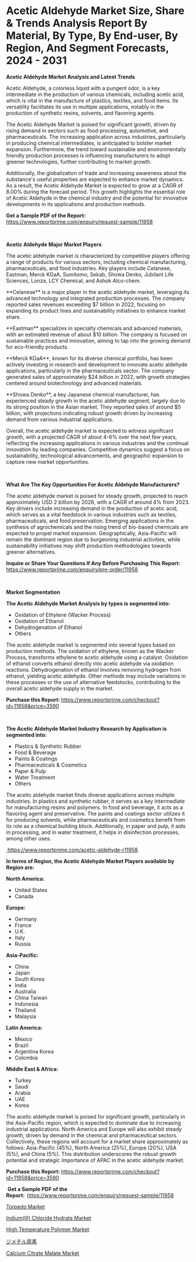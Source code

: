 <p><h1>Acetic Aldehyde Market Size, Share & Trends Analysis Report By Material, By Type, By End-user, By Region, And Segment Forecasts, 2024 - 2031</h1></p><p><strong>Acetic Aldehyde Market Analysis and Latest Trends</strong></p>
<p><p>Acetic Aldehyde, a colorless liquid with a pungent odor, is a key intermediate in the production of various chemicals, including acetic acid, which is vital in the manufacture of plastics, textiles, and food items. Its versatility facilitates its use in multiple applications, notably in the production of synthetic resins, solvents, and flavoring agents.</p><p>The Acetic Aldehyde Market is poised for significant growth, driven by rising demand in sectors such as food processing, automotive, and pharmaceuticals. The increasing application across industries, particularly in producing chemical intermediates, is anticipated to bolster market expansion. Furthermore, the trend toward sustainable and environmentally friendly production processes is influencing manufacturers to adopt greener technologies, further contributing to market growth.</p><p>Additionally, the globalization of trade and increasing awareness about the substance's useful properties are expected to enhance market dynamics. As a result, the Acetic Aldehyde Market is expected to grow at a CAGR of 8.00% during the forecast period. This growth highlights the essential role of Acetic Aldehyde in the chemical industry and the potential for innovative developments in its applications and production methods.</p></p>
<p><strong>Get a Sample PDF of the Report:&nbsp;</strong> <a href="https://www.reportprime.com/enquiry/request-sample/11958">https://www.reportprime.com/enquiry/request-sample/11958</a></p>
<p>&nbsp;</p>
<p><strong>Acetic Aldehyde Major Market Players</strong></p>
<p><p>The acetic aldehyde market is characterized by competitive players offering a range of products for various sectors, including chemical manufacturing, pharmaceuticals, and food industries. Key players include Celanese, Eastman, Merck KGaA, Sumitomo, Sekab, Showa Denko, Jubilant Life Sciences, Lonza, LCY Chemical, and Ashok Alco-chem.</p><p>**Celanese** is a major player in the acetic aldehyde market, leveraging its advanced technology and integrated production processes. The company reported sales revenues exceeding $7 billion in 2022, focusing on expanding its product lines and sustainability initiatives to enhance market share.</p><p>**Eastman** specializes in specialty chemicals and advanced materials, with an estimated revenue of about $10 billion. The company is focused on sustainable practices and innovation, aiming to tap into the growing demand for eco-friendly products.</p><p>**Merck KGaA**, known for its diverse chemical portfolio, has been actively investing in research and development to innovate acetic aldehyde applications, particularly in the pharmaceuticals sector. The company generated sales of approximately $24 billion in 2022, with growth strategies centered around biotechnology and advanced materials.</p><p>**Showa Denko**, a key Japanese chemical manufacturer, has experienced steady growth in the acetic aldehyde segment, largely due to its strong position in the Asian market. They reported sales of around $5 billion, with projections indicating robust growth driven by increasing demand from various industrial applications.</p><p>Overall, the acetic aldehyde market is expected to witness significant growth, with a projected CAGR of about 4-6% over the next few years, reflecting the increasing applications in various industries and the continual innovation by leading companies. Competitive dynamics suggest a focus on sustainability, technological advancements, and geographic expansion to capture new market opportunities.</p></p>
<p>&nbsp;</p>
<p><strong>What Are The Key Opportunities For Acetic Aldehyde Manufacturers?</strong></p>
<p><p>The acetic aldehyde market is poised for steady growth, projected to reach approximately USD 2 billion by 2028, with a CAGR of around 4% from 2023. Key drivers include increasing demand in the production of acetic acid, which serves as a vital feedstock in various industries such as textiles, pharmaceuticals, and food preservation. Emerging applications in the synthesis of agrochemicals and the rising trend of bio-based chemicals are expected to propel market expansion. Geographically, Asia-Pacific will remain the dominant region due to burgeoning industrial activities, while sustainability initiatives may shift production methodologies towards greener alternatives.</p></p>
<p><strong>Inquire or Share Your Questions If Any Before Purchasing This Report:</strong> <a href="https://www.reportprime.com/enquiry/pre-order/11958">https://www.reportprime.com/enquiry/pre-order/11958</a></p>
<p>&nbsp;</p>
<p><strong>Market Segmentation</strong></p>
<p><strong>The Acetic Aldehyde Market Analysis by types is segmented into:</strong></p>
<p><ul><li>Oxidation of Ethylene (Wacker Process)</li><li>Oxidation of Ethanol</li><li>Dehydrogenation of Ethanol</li><li>Others</li></ul></p>
<p><p>The acetic aldehyde market is segmented into several types based on production methods. The oxidation of ethylene, known as the Wacker Process, transforms ethylene to acetic aldehyde using a catalyst. Oxidation of ethanol converts ethanol directly into acetic aldehyde via oxidation reactions. Dehydrogenation of ethanol involves removing hydrogen from ethanol, yielding acetic aldehyde. Other methods may include variations in these processes or the use of alternative feedstocks, contributing to the overall acetic aldehyde supply in the market.</p></p>
<p><strong>Purchase this Report:&nbsp;</strong><a href="https://www.reportprime.com/checkout?id=11958&price=3590">https://www.reportprime.com/checkout?id=11958&price=3590</a></p>
<p>&nbsp;</p>
<p><strong>The Acetic Aldehyde Market Industry Research by Application is segmented into:</strong></p>
<p><ul><li>Plastics & Synthetic Rubber</li><li>Food & Beverage</li><li>Paints & Coatings</li><li>Pharmaceuticals & Cosmetics</li><li>Paper & Pulp</li><li>Water Treatment</li><li>Others</li></ul></p>
<p><p>The acetic aldehyde market finds diverse applications across multiple industries. In plastics and synthetic rubber, it serves as a key intermediate for manufacturing resins and polymers. In food and beverage, it acts as a flavoring agent and preservative. The paints and coatings sector utilizes it for producing solvents, while pharmaceuticals and cosmetics benefit from its role as a chemical building block. Additionally, in paper and pulp, it aids in processing, and in water treatment, it helps in disinfection processes, among other uses.</p></p>
<p><a href="https://www.reportprime.com/acetic-aldehyde-r11958">&nbsp;https://www.reportprime.com/acetic-aldehyde-r11958</a></p>
<p><strong>In terms of Region, the Acetic Aldehyde Market Players available by Region are:</strong></p>
<p>
    <p> <strong> North America: </strong>
        <ul>
            <li>United States</li>
            <li>Canada</li>
        </ul>
        </p> 
    <p> <strong> Europe: </strong>
        <ul>
            <li>Germany</li>
            <li>France</li>
            <li>U.K.</li>
            <li>Italy</li>
            <li>Russia</li>
        </ul>
        </p> 
    <p> <strong> Asia-Pacific: </strong>
        <ul>
            <li>China</li>
            <li>Japan</li>
            <li>South Korea</li>
            <li>India</li>
            <li>Australia</li>
            <li>China Taiwan</li>
            <li>Indonesia</li>
            <li>Thailand</li>
            <li>Malaysia</li>
        </ul>
        </p> 
    <p> <strong> Latin America: </strong>
        <ul>
            <li>Mexico</li>
            <li>Brazil</li>
            <li>Argentina Korea</li>
            <li>Colombia</li>
        </ul>
        </p> 
    <p> <strong> Middle East & Africa: </strong>
        <ul>
            <li>Turkey</li>
            <li>Saudi</li>
            <li>Arabia</li>
            <li>UAE</li>
            <li>Korea</li>
        </ul>
    </p>
    </p>
<p><p>The acetic aldehyde market is poised for significant growth, particularly in the Asia-Pacific region, which is expected to dominate due to increasing industrial applications. North America and Europe will also exhibit steady growth, driven by demand in the chemical and pharmaceutical sectors. Collectively, these regions will account for a market share approximately as follows: Asia-Pacific (45%), North America (25%), Europe (20%), USA (5%), and China (5%). This distribution underscores the robust growth potential and strategic importance of APAC in the acetic aldehyde market.</p></p>
<p><strong>Purchase this Report: </strong><a href="https://www.reportprime.com/checkout?id=11958&price=3590">https://www.reportprime.com/checkout?id=11958&price=3590</a></p>
<p>&nbsp;<strong>Get a Sample PDF of the Report:&nbsp;&nbsp;</strong><a href="https://www.reportprime.com/enquiry/request-sample/11958">https://www.reportprime.com/enquiry/request-sample/11958</a></p>
<p><strong></strong></p>
<p><p><a href="https://medium.com/@chiragreportprime4/torpedo-market-growth-market-segmentation-and-regional-analysis-global-forecast-2031-1789c7dbdbae">Torpedo Market</a></p><p><a href="https://issuu.com/reportprime-2/docs/indiumiii-chloride-hydrate-market-s_84e02df28457be">Indium(III) Chloride Hydrate Market</a></p><p><a href="https://github.com/irfadac/Market-Research-Report-List-4/blob/main/high-temperature-polymer-market.md">High Temperature Polymer Market</a></p><p><a href="https://medium.com/@lillianamurazik2023/%E3%82%B8%E3%83%A1%E3%83%81%E3%83%AB%E3%82%A6%E3%83%AC%E3%82%A2%E5%B8%82%E5%A0%B4%E3%81%AE%E8%A6%8B%E9%80%9A%E3%81%97%E3%81%A82024%E5%B9%B4%E3%81%8B%E3%82%892031%E5%B9%B4%E3%81%BE%E3%81%A7%E3%81%AE%E4%BA%88%E6%B8%AC-c22c40ae2c29">ジメチル尿素</a></p><p><a href="https://github.com/ashepherd82/Market-Research-Report-List-6/blob/main/calcium-citrate-malate-market.md">Calcium Citrate Malate Market</a></p></p>